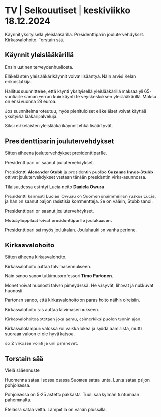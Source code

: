 # TV \| Selkouutiset \| keskiviikko 18.12.2024

Käynnit yksityisellä yleislääkärillä. Presidenttiparin joulutervehdykset. Kirkasvalohoito. Torstain sää.

## Käynnit yleislääkärillä

Ensin uutinen terveydenhuollosta.

Eläkeläisten yleislääkärikäynnit voivat lisääntyä. Näin arvioi Kelan erikoistutkija.

Hallitus suunnittelee, että käynti yksityisellä yleislääkärillä maksaa yli 65-vuotiaille saman verran kuin käynti terveyskeskuksen yleislääkärillä. Maksu on ensi vuonna 28 euroa.

Jos suunnitelma toteutuu, myös pienituloiset eläkeläiset voivat käyttää yksityisiä lääkäripalveluja.

 Siksi eläkeläisten yleislääkärikäynnit ehkä lisääntyvät.

## Presidenttiparin joulutervehdykset

Sitten aiheena joulutervehdykset presidenttiparille.

Presidenttipari on saanut joulutervehdykset.

Presidentti **Alexander Stubb** ja presidentin puoliso **Suzanne Innes-Stubb** ottivat joulutervehdykset vastaan tänään presidentin virka-asunnossa.

Tilaisuudessa esiintyi Lucia-neito **Daniela Owusu**.

Presidentti kannusti Luciaa. Owusu on Suomen ensimmäinen ruskea Lucia, ja hän on saanut paljon rasistisia kommentteja. Se on väärin, Stubb sanoi.

Presidenttipari on saanut joulutervehdykset.

Metsäylioppilaat toivat presidenttiparille joulukuusen.

Presidenttipari sai myös joulukalan. Jouluhauki on vanha perinne.

## Kirkasvalohoito

Sitten aiheena kirkasvalohoito.

Kirkasvalohoito auttaa talvimasennukseen.

Näin sanoo sanoo tutkimusprofessori **Timo Partonen**.

Monet voivat huonosti talven pimeydessä. He väsyvät, lihovat ja nukkuvat huonosti.

Partonen sanoo, että kirkasvalohoito on paras hoito näihin oireisiin.

Kirkasvalohoito siis auttaa talvimasennukseen.

Kirkasvalohoitoa otetaan joka aamu, esimerkiksi puolen tunnin ajan.

Kirkasvalolampun valossa voi vaikka lukea ja syödä aamiaista, mutta suoraan valoon ei ole hyvä katsoa.

Jo 2 viikossa vointi ja uni paranevat.

## Torstain sää

Vielä sääennuste.

Huomenna sataa. Isossa osassa Suomea sataa lunta. Lunta sataa paljon pohjoisessa.

Pohjoisessa on 5-25 astetta pakkasta. Tuuli saa kylmän tuntumaan pahemmalta.

Etelässä sataa vettä. Lämpötila on vähän plussalla.

